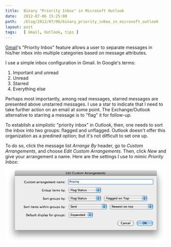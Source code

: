 ```yaml
---
title:  Binary "Priority Inbox" in Microsoft Outlook
date:   2012-07-06 15:25:00
path:   /blog/2012/07/06/binary_priority_inbox_in_microsoft_outlook
layout: post
tags:   [ Gmail, Outlook, tips ]
---
```

[Gmail](https://mail.google.com)'s "Priority Inbox" feature allows a user to separate messages in
his/her inbox into multiple categories based on message attributes.

I use a simple inbox configuration in Gmail. In Google's terms:

1. Important and unread
2. Unread
3. Starred
4. Everything else

Perhaps most importantly, among read messages, starred messages are presented above unstarred
messages. I use a star to indicate that I need to take further action on an email at some point. The
Exchange/Outlook alternative to starring a message is to "flag" it for follow-up.

To establish a simplistic "priority inbox" in Outlook, then, one needs to sort the inbox into two
groups: flagged and unflagged. Outlook doesn't offer this organization as a predined option; but
it's not difficult to set one up.

To do so, click the message list _Arrange By_ header, go to _Custom Arrangements_, and choose _Edit
Custom Arrangements._ Then, click _New_ and give your arrangement a name. Here are the settings I
use to mimic _Priority Inbox_:
<img class="seamless" src="/imgs/priority_settings.png" />

